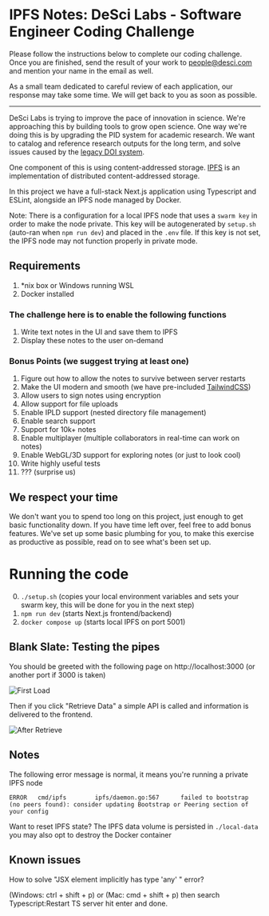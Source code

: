# IPFS Notes: DeSci Labs - Software Engineer Coding Challenge

Please follow the instructions below to complete our coding challenge.
Once you are finished, send the result of your work to [people@desci.com](mailto:people@desci.com) and mention your name in the email as well.

As a small team dedicated to careful review of each application, our response may take some time. We will get back to you as soon as possible.

---

DeSci Labs is trying to improve the pace of innovation in science. We're approaching this by building tools to grow open science. One way we're doing this is by upgrading the PID system for academic research. We want to catalog and reference research outputs for the long term, and solve issues caused by the [legacy DOI system](https://doi.org).

One component of this is using content-addressed storage. [IPFS](https://ipfs.io) is an implementation of distributed content-addressed storage.

In this project we have a full-stack Next.js application using Typescript and ESLint, alongside an IPFS node managed by Docker.

Note: There is a configuration for a local IPFS node that uses a `swarm key` in order to make the node private. This key will be autogenerated by `setup.sh` (auto-ran when `npm run dev`) and placed in the `.env` file. If this key is not set, the IPFS node may not function properly in private mode.

## Requirements

1. \*nix box or Windows running WSL
2. Docker installed

### The challenge here is to enable the following functions

1. Write text notes in the UI and save them to IPFS
2. Display these notes to the user on-demand

### Bonus Points (we suggest trying at least one)

1. Figure out how to allow the notes to survive between server restarts
2. Make the UI modern and smooth (we have pre-included [TailwindCSS](https://tailwindcss.com/docs/utility-first))
3. Allow users to sign notes using encryption
4. Allow support for file uploads
5. Enable IPLD support (nested directory file management)
6. Enable search support
7. Support for 10k+ notes
8. Enable multiplayer (multiple collaborators in real-time can work on notes)
9. Enable WebGL/3D support for exploring notes (or just to look cool)
10. Write highly useful tests
11. ??? (surprise us)

## We respect your time

We don't want you to spend too long on this project, just enough to get basic functionality down. If you have time left over, feel free to add bonus features. We've set up some basic plumbing for you, to make this exercise as productive as possible, read on to see what's been set up.

# Running the code

0. `./setup.sh` (copies your local environment variables and sets your swarm key, this will be done for you in the next step)
1. `npm run dev` (starts Next.js frontend/backend)
2. `docker compose up` (starts local IPFS on port 5001)

## Blank Slate: Testing the pipes

You should be greeted with the following page on http://localhost:3000 (or another port if 3000 is taken)

![First Load](https://bafkreidka3mfik5zjdvequupqhhj3kszvtiatff3h5ylbwsb4cgqaudtsm.ipfs.dweb.link)

Then if you click "Retrieve Data" a simple API is called and information is delivered to the frontend.

![After Retrieve](https://dweb.link/ipfs/bafkreictjcnzhje6fqh72jm7ttwx7q2qlqbjp4ru36uzrddzv4ol22yuya)

## Notes

The following error message is normal, it means you're running a private IPFS node

```
ERROR   cmd/ipfs        ipfs/daemon.go:567      failed to bootstrap (no peers found): consider updating Bootstrap or Peering section of your config
```

Want to reset IPFS state? The IPFS data volume is persisted in `./local-data` you may also opt to destroy the Docker container

## Known issues

How to solve "JSX element implicitly has type 'any' " error?

(Windows: ctrl + shift + p) or (Mac: cmd + shift + p) then search Typescript:Restart TS server hit enter and done.
